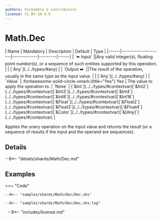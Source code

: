 ```yaml
---
authors: Formabble & contributors
license: CC-BY-SA-4.0
---
```



# Math.Dec

<div class="sh-parameters" markdown="1">
| Name | Mandatory | Description | Default | Type |
|------|---------------------|-------------|---------|------|
| `⬅️ Input` ||Any valid integer(s), floating point number(s), or a sequence of such entities supported by this operation. | | [`Any`](../../types/#any) |
| `Output ➡️` ||The result of the operation, usually in the same type as the input value. | | [`Any`](../../types/#any) |
| `Value` | :fontawesome-solid-circle-xmark:{title="Yes"} Yes  | The value to apply the operation to. | `None` | [`&Int`](../../types/#contextvar)[`&Int2`](../../types/#contextvar)[`&Int3`](../../types/#contextvar)[`&Int4`](../../types/#contextvar)[`&Int8`](../../types/#contextvar)[`&Int16`](../../types/#contextvar)[`&Float`](../../types/#contextvar)[`&Float2`](../../types/#contextvar)[`&Float3`](../../types/#contextvar)[`&Float4`](../../types/#contextvar)[`&Color`](../../types/#contextvar)[`&[Any]`](../../types/#contextvar) |

</div>

Applies the unary operation on the input value and returns the result (or a sequence of results if the input and the operand are sequences).

## Details

--8<-- "details/shards/Math/Dec.md"


## Examples

=== "Code"

  ```x86asm linenums="1"
  --8<-- "samples/shards/Math/Dec/Dec.shs"
  ```

  ```
  --8<-- "samples/shards/Math/Dec/Dec.shs.log"
  ```
&nbsp;
--8<-- "includes/license.md"


